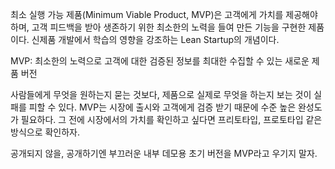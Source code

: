 최소 실행 가능 제품(Minimum Viable Product, MVP)은 고객에게 가치를 제공해야 하며, 고객 피드백을 받아 생존하기 위한 최소한의 노력을 들여 만든 기능을 구현한 제품이다. 신제품 개발에서 학습의 영향을 강조하는 Lean Startup의 개념이다.

MVP: 최소한의 노력으로 고객에 대한 검증된 정보를 최대한 수집할 수 있는 새로운 제품 버전

사람들에게 무엇을 원하는지 묻는 것보다, 제품으로 실제로 무엇을 하는지 보는 것이 실패를 피할 수 있다.
MVP는 시장에 출시와 고객에게 검증 받기 때문에 수준 높은 완성도가 필요하다. 그 전에 시장에서의 가치를 확인하고 싶다면 프리토타입, 프로토타입 같은 방식으로 확인하자.

공개되지 않을, 공개하기엔 부끄러운 내부 데모용 초기 버전을 MVP라고 우기지 말자.